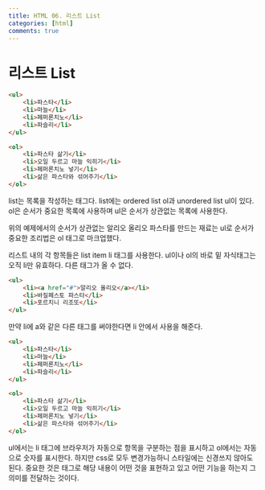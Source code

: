 ```yaml
---
title: HTML 06. 리스트 List
categories: [html]
comments: true
---
```


# 리스트 List

```html
<ul>
    <li>파스타</li>
    <li>마늘</li>
    <li>페퍼론치노</li>
    <li>파슬리</li>
</ul>

<ol>
    <li>파스타 삶기</li>
    <li>오일 두르고 마늘 익히기</li>
    <li>페퍼론치노 넣기</li>
    <li>삶은 파스타와 섞어주기</li>
</ol>
```

list는 목록을 작성하는 태그다.
list에는 ordered list ol과 unordered list ul이 있다.
ol은 순서가 중요한 목록에 사용하며 ul은 순서가 상관없는 목록에 사용한다.

위의 예제에서의 순서가 상관없는 알리오 올리오 파스타를 만드는 재료는 ul로
순서가 중요한 조리법은 ol 태그로 마크업했다.

리스트 내의 각 항목들은 list item li 태그를 사용한다.
ul이나 ol의 바로 밑 자식태그는 오직 li만 유효하다.
다른 태그가 올 수 없다.


```html
<ul>
    <li><a href="#">알리오 올리오</a></li>
    <li>바질페스토 파스타</li>
    <li>포르치니 리조또</li>
</ul>
```

만약 li에 a와 같은 다른 태그를 써야한다면 li 안에서 사용을 해준다.


```html
<ul>
    <li>파스타</li>
    <li>마늘</li>
    <li>페퍼론치노</li>
    <li>파슬리</li>
</ul>

<ol>
    <li>파스타 삶기</li>
    <li>오일 두르고 마늘 익히기</li>
    <li>페퍼론치노 넣기</li>
    <li>삶은 파스타와 섞어주기</li>
</ol>
```

ul에서는 li 태그에 브라우저가 자동으로 항목을 구분하는 점을 표시하고
ol에서는 자동으로 숫자를 표시한다.
하지만 css로 모두 변경가능하니 스타일에는 신경쓰지 않아도 된다.
중요한 것은 태그로 해당 내용이 어떤 것을 표현하고 있고 어떤 기능을 하는지 그 의미를 전달하는 것이다.
